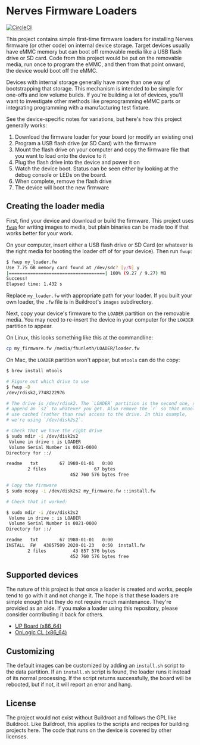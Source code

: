 # Nerves Firmware Loaders

[![CircleCI](https://circleci.com/gh/nerves-project/nerves_fw_loaders.svg?style=svg)](https://circleci.com/gh/nerves-project/nerves_fw_loaders)

This project contains simple first-time firmware loaders for installing Nerves
firmware (or other code) on internal device storage. Target devices usually have
eMMC memory but can boot off removable media like a USB flash drive or SD card.
Code from this project would be put on the removable media, run once to program
the eMMC, and then from that point onward, the device would boot off the eMMC.

Devices with internal storage generally have more than one way of bootstrapping
that storage. This mechanism is intended to be simple for one-offs and low
volume builds. If you're building a lot of devices, you'll want to investigate
other methods like preprogramming eMMC parts or integrating programming with a
manufacturing test fixture.

See the device-specific notes for variations, but here's how this project
generally works:

1. Download the firmware loader for your board (or modify an existing one)
2. Program a USB flash drive (or SD Card) with the firmware
3. Mount the flash drive on your computer and copy the firmware file that you
   want to load onto the device to it
4. Plug the flash drive into the device and power it on
5. Watch the device boot. Status can be seen either by looking at the debug
   console or LEDs on the board.
6. When complete, remove the flash drive
7. The device will boot the new firmware

## Creating the loader media

First, find your device and download or build the firmware. This project uses
[`fwup`](https://github.com/fhunleth/fwup) for writing images to media, but
plain binaries can be made too if that works better for your work.

On your computer, insert either a USB flash drive or SD Card (or whatever is the
right media for booting the loader off of for your device). Then run `fwup`:

```sh
$ fwup my_loader.fw
Use 7.75 GB memory card found at /dev/sdc? [y/N] y
|====================================| 100% (9.27 / 9.27) MB
Success!
Elapsed time: 1.432 s
```

Replace `my_loader.fw` with appropriate path for your loader. If you built your
own loader, the `.fw` file is in Buildroot's `images` subdirectory.

Next, copy your device's firmware to the `LOADER` partition on the removable
media. You may need to re-insert the device in your computer for the `LOADER`
partition to appear.

On Linux, this looks something like this at the commandline:

```sh
cp my_firmware.fw /media/fhunleth/LOADER/loader.fw
```

On Mac, the `LOADER` partition won't appear, but `mtools` can do the copy:

```sh
$ brew install mtools

# Figure out which drive to use
$ fwup -D
/dev/rdisk2,7748222976

# The drive is /dev/rdisk2. The `LOADER` partition is the second one, so
# append an `s2` to whatever you get. Also remove the `r` so that mtools
# use cached (rather than raw) access to the drive. In this example,
# we're using `/dev/disk2s2`.

# Check that we have the right drive
$ sudo mdir -i /dev/disk2s2
 Volume in drive : is LOADER
 Volume Serial Number is 0021-0000
Directory for ::/

readme   txt        67 1980-01-01   0:00
        2 files                  67 bytes
                        452 760 576 bytes free

# Copy the firmware
$ sudo mcopy -i /dev/disk2s2 my_firmware.fw ::install.fw

# Check that it worked:

$ sudo mdir -i /dev/disk2s2
 Volume in drive : is LOADER
 Volume Serial Number is 0021-0000
Directory for ::/

readme   txt        67 1980-01-01   0:00
INSTALL  FW   43857509 2020-01-23   0:50  install.fw
        2 files          43 857 576 bytes
                        452 760 576 bytes free
```

## Supported devices

The nature of this project is that once a loader is created and works, people tend to go with it and not change it. The hope is that these loaders are simple
enough that they do not require much maintenance. They're provided as an aide.
If you make a loader using this repository, please consider contributing it back
for others.

* [UP Board (x86_64)](https://github.com/fhunleth/nerves_fw_loaders/blob/master/board/up_board/README.md)
* [OnLogic CL (x86_64)](https://github.com/fhunleth/nerves_fw_loaders/blob/master/board/onlogic_cl210/README.md)

## Customizing

The default images can be customized by adding an `install.sh` script to the
data partition. If an `install.sh` script is found, the loader runs it instead
of its normal processing. If the script returns successfully, the board will be
rebooted, but if not, it will report an error and hang.

## License

The project would not exist without Buildroot and follows the GPL like
Buildroot. Like Buildroot, this applies to the scripts and recipes for building
projects here. The code that runs on the device is covered by other licenses.
